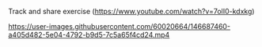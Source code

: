 Track and share exercise (https://www.youtube.com/watch?v=7olI0-kdxkg)


https://user-images.githubusercontent.com/60020664/146687460-a405d482-5e04-4792-b9d5-7c5a65f4cd24.mp4

